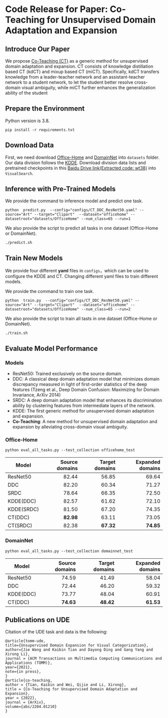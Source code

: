 
# Code Release for Paper: Co-Teaching for Unsupervised Domain Adaptation and Expansion

## Introduce Our Paper

We propose [Co-Teaching (CT)](https://arxiv.org/abs/2204.01210) as a generic method for unsupervised domain
adaptation and expansion. CT consists of knowledge distillation based CT
(kdCT) and mixup based CT (miCT). Specifically, kdCT transfers knowledge
from a leader-teacher network and an assistant-teacher network to a
student network, to let the student better resolve cross-domain visual ambiguity,
while miCT further enhances the generalization ability of the student

## Prepare the Environment
Python version is 3.8.
```
pip install -r requirements.txt
```
## Download Data

First, we need download [Office-Home](https://www.hemanthdv.org/officeHomeDataset.html) and [DomainNet](http://ai.bu.edu/M3SDA/) into `datasets` folder.
Our data division follows the [KDDE](https://arxiv.org/abs/2104.00233). Download division data lists and pretrained checkpoints in this [Baidu Drive link(Extracted code: wt38)](https://pan.baidu.com/share/init?surl=zR-Kjr0BUOTdw01Rma8jbA) into `VisualSearch`.


## Inference with Pre-Trained Models

We provide the command to inference model and predict one task.

```
python  predict.py  --config="configs/CT_DDC_ResNet50.yaml" --source="Art" --target="Clipart"  --dataset="officehome" --datasetroot="datasets/OfficeHome" --num_class=65 --run=1
```

We also provide the script to predict all tasks in one dataset (Office-Home or DomainNet).
```
./predict.sh
```

## Train New Models

We provide four different **yaml** files in `configs`，which can be used to configure the KDDE and CT. Changing different yaml files to train different models.

We provide the command to train one task.
```
python  train.py  --config="configs/CT_DDC_ResNet50.yaml" --source="Art" --target="Clipart"  --dataset="officehome" --datasetroot="datasets/OfficeHome" --num_class=65 --run=2
```
We also provide the script to train all tasts in one dataset (Office-Home or DomainNet).

```
./train.sh
```

## Evaluate Model Performance
### Models

* ResNet50: Trained exclusively on the source domain.
* DDC: A classical deep domain adaptation model that minimizes domain discrepancy measured in light of first-order statistics of the deep features (Tzeng et al., Deep Domain Confusion: Maximizing for Domain Invariance, ArXiv 2014)
* SRDC: A deep domain adaptation model that enhances its discrimination ability by clustering features from intermediate
layers of the network.
* KDDE: The first generic method for unsupervised domain adaptation and expansion.
* **Co-Teaching**: A new  method for unsupervised domain adaptation and expansion by alleviating cross-domain visual ambiguity.


### Office-Home

```
python eval_all_tasks.py --test_collection officehome_test
```

| Model      | Source domains | Target domains | Expanded domains |
|------------|---------------:|---------------:|-----------------:|
| ResNet50   |         82.44 |         56.85 |           69.64 |
| DDC        |         82.20 |         60.34 |           71.27 |
| SRDC       |         78.64 |         66.35 |           72.50 |
| KDDE(DDC)  |         82.57 |         61.62 |           72.10 |
| KDDE(SRDC) |         81.50 |         67.20 |           74.35 |
| CT(DDC)    |         **82.98** |         63.11 |           73.05 |
| CT(SRDC)   |         82.38 |         **67.32** |           **74.85** |



### DomainNet

```
python eval_all_tasks.py --test_collection domainnet_test
```

| Model      | Source domains | Target domains | Expanded domains |
|------------|---------------:|---------------:|-----------------:|
| ResNet50   |         74.59 |         41.49 |           58.04 |
| DDC        |         72.44 |         46.20 |           59.32 |
| KDDE(DDC)  |         73.77 |         48.04 |           60.91 |
| CT(DDC)    |         **74.63** |         **48.42** |           **61.53** |


## Publications on UDE

Citation of the UDE task and data is the following:

```
@article{tomm-ude,      
title={Unsupervised Domain Expansion for Visual Categorization},    
author={Jie Wang and Kaibin Tian and Dayong Ding and Gang Yang and Xirong Li},     
journal = {ACM Transactions on Multimedia Computing Communications and Applications (TOMM)},   
year={2021},  
note={in press},  
}
@article{co-teaching,
author = {Tian, Kaibin and Wei, Qijie and Li, Xirong},
title = {Co-Teaching for Unsupervised Domain Adaptation and Expansion},
year = {2022},
journal = {ArXiv},
volume={abs/2204.01210}
}

```

